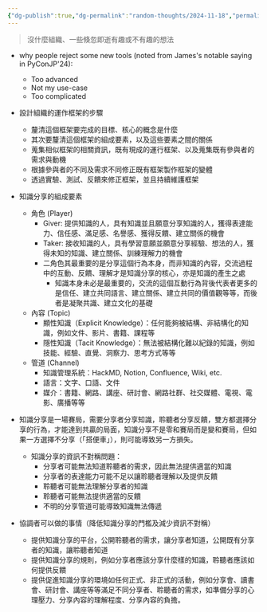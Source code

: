 ```yaml
---
{"dg-publish":true,"dg-permalink":"random-thoughts/2024-11-18","permalink":"/random-thoughts/2024-11-18/","title":"知識分享的本質與組織運作框架","tags":["knowledge-management","knowledge","communication"]}
---
```


> 沒什麼組織、一些倏忽即逝有趣或不有趣的想法

- why people reject some new tools (noted from James's notable saying in PyConJP'24):
  - Too advanced
  - Not my use-case
  - Too complicated

- 設計組織的運作框架的步驟
  - 釐清這個框架要完成的目標、核心的概念是什麼
  - 其次要釐清這個框架的組成要素，以及這些要素之間的關係
  - 蒐集相似框架的相關資訊，既有現成的運行框架、以及蒐集既有參與者的需求與動機
  - 根據參與者的不同及需求不同修正既有框架製作框架的變體
  - 透過實驗、測試、反饋來修正框架，並且持續維護框架

- 知識分享的組成要素
  - 角色 (Player)
    - Giver: 提供知識的人，具有知識並且願意分享知識的人，獲得表達能力、信任感、滿足感、名譽感、獲得反饋、建立關係的機會
    - Taker: 接收知識的人，具有學習意願並願意分享經驗、想法的人，獲得未知的知識、建立關係、訓練理解力的機會
    - 二角色其最重要的是分享這個行為本身，而非知識的內容，交流過程中的互動、反饋、理解才是知識分享的核心，亦是知識的產生之處
      - 知識本身未必是最重要的，交流的這個互動行為背後代表者更多的是信任、建立共同語言、建立關係、建立共同的價值觀等等，而後者是凝聚共識、建立文化的基礎
  - 內容 (Topic)
    - 顯性知識（Explicit Knowledge）：任何能夠被結構、非結構化的知識，例如文件、影片、書籍、課程等
    - 隱性知識（Tacit Knowledge）：無法被結構化難以紀錄的知識，例如技能、經驗、直覺、洞察力、思考方式等等
  - 管道 (Channel)
    - 知識管理系統：HackMD, Notion, Confluence, Wiki, etc.
    - 語言：文字、口語、文件
    - 媒介：書籍、網路、講座、研討會、網路社群、社交媒體、電視、電影、廣播等等
- 知識分享是一場賽局，需要分享者分享知識，聆聽者分享反饋，雙方都選擇分享的行為，才能達到共贏的局面，知識分享不是零和賽局而是變和賽局，但如果一方選擇不分享（「搭便車」），則可能導致另一方損失。
  - 知識分享的資訊不對稱問題：
    - 分享者可能無法知道聆聽者的需求，因此無法提供適當的知識
    - 分享者的表達能力可能不足以讓聆聽者理解以及提供反饋
    - 聆聽者可能無法理解分享者的知識
    - 聆聽者可能無法提供適當的反饋
    - 不明的分享管道可能導致知識無法傳遞
- 協調者可以做的事情（降低知識分享的門檻及減少資訊不對稱）
  - 提供知識分享的平台，公開聆聽者的需求，讓分享者知道，公開既有分享者的知識，讓聆聽者知道
  - 提供知識分享的規則，例如分享者應該分享什麼樣的知識，聆聽者應該如何提供反饋
  - 提供促進知識分享的環境如任何正式、非正式的活動，例如分享會、讀書會、研討會、講座等等滿足不同分享者、聆聽者的需求，如準備分享的心理壓力、分享內容的理解程度、分享內容的負擔。
